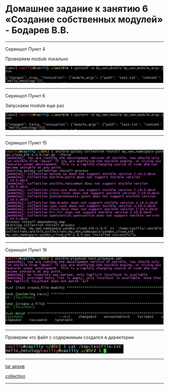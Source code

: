 # Домашнее задание к занятию 6 «Создание собственных модулей» - Бодарев В.В.

---

Скриншот Пункт 4 

Проверяем module локально

![image alt](https://github.com/vasionxxx/ans/blob/main/31.jpg)

---

Скриншот Пункт 6

Запускаем module еще раз

![image alt](https://github.com/vasionxxx/ans/blob/main/32.jpg)

---

Скриншот Пункт 15

![image alt](https://github.com/vasionxxx/ans/blob/main/33.jpg)

---

Скриншот Пункт 16

![image alt](https://github.com/vasionxxx/ans/blob/main/34.jpg)

---

Проверим что файл с содержимым создался в директории

![image alt](https://github.com/vasionxxx/ans/blob/main/35.jpg)

---

[tar архив](https://github.com/vasionxxx/my_own_collection/blob/main/my_own_namespace/yandex_cloud_elk/my_own_namespace-yandex_cloud_elk-1.0.0.tar.gz)

[collection](https://github.com/vasionxxx/my_own_collection/blob/main/my_own_namespace/yandex_cloud_elk/my_own_namespace-yandex_cloud_elk-1.0.0.tar.gz)

---
